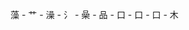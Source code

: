 藻
    - 艹
    - 澡
        - 氵
        - 喿
            - 品
                - 口 
                - 口 
                - 口 
            - 木